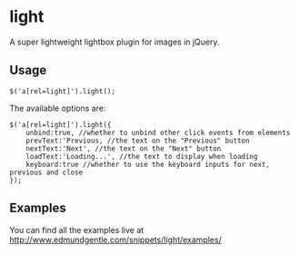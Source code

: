 light
=====

A super lightweight lightbox plugin for images in jQuery.


Usage
-----

    $('a[rel=light]').light();

The available options are:

    $('a[rel=light]').light({
        unbind:true, //whether to unbind other click events from elements
        prevText:'Previous, //the text on the "Previous" button
        nextText:'Next', //the text on the "Next" button
        loadText:'Loading...', //the text to display when loading
        keyboard:true //whether to use the keyboard inputs for next, previous and close
    });

Examples
--------

You can find all the examples live at http://www.edmundgentle.com/snippets/light/examples/
